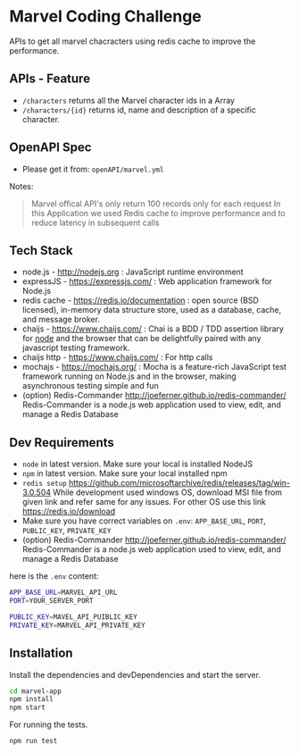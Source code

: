 # Marvel Coding Challenge

APIs to get all marvel chacracters using redis cache to improve the performance.

## APIs - Feature

- `/characters` returns all the Marvel character ids in a Array
- `/characters/{id}` returns id, name and description of a specific character.

## OpenAPI Spec

- Please get it from: `openAPI/marvel.yml`

Notes:

> Marvel offical API's only return 100 records only for each request
> In this Application we used Redis cache to improve performance and to reduce latency in subsequent calls

## Tech Stack

- node.js - <http://nodejs.org> : JavaScript runtime environment
- expressJS - <https://expressjs.com/> : Web application framework for Node.js
- redis cache - <https://redis.io/documentation> : open source (BSD licensed), in-memory data structure store, used as a database, cache, and message broker.
- chaijs - <https://www.chaijs.com/> : Chai is a BDD / TDD assertion library for [node](http://nodejs.org) and the browser that can be delightfully paired with any javascript testing framework.
- chaijs http - <https://www.chaijs.com/> : For http calls
- mochajs - <https://mochajs.org/> : Mocha is a feature-rich JavaScript test framework running on Node.js and in the browser, making asynchronous testing simple and fun
- (option) Redis-Commander http://joeferner.github.io/redis-commander/ Redis-Commander is a node.js web application used to view, edit, and manage a Redis Database

## Dev Requirements

- `node` in latest version. Make sure your local is installed NodeJS
- `npm` in latest version. Make sure your local installed npm
- `redis setup` <https://github.com/microsoftarchive/redis/releases/tag/win-3.0.504> While development used windows OS, download MSI file from given link and refer same for any issues. For other OS use this link <https://redis.io/download>
- Make sure you have correct variables on `.env`: `APP_BASE_URL`, `PORT`, `PUBLIC_KEY`, `PRIVATE_KEY`
- (option) Redis-Commander http://joeferner.github.io/redis-commander/ Redis-Commander is a node.js web application used to view, edit, and manage a Redis Database

here is the `.env` content:

```sh
APP_BASE_URL=MARVEL_API_URL
PORT=YOUR_SERVER_PORT

PUBLIC_KEY=MAVEL_API_PUIBLIC_KEY
PRIVATE_KEY=MARVEL_API_PRIVATE_KEY
```

## Installation

Install the dependencies and devDependencies and start the server.

```sh
cd marvel-app
npm install
npm start
```

For running the tests.

```sh
npm run test
```
